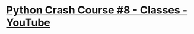 # [Python Crash Course #8 - Classes - YouTube](https://youtu.be/OHT0wGUz5GI?list=PL4cUxeGkcC9goeb7U1FXFdNszWetCmhfB "Python Crash Course #8 - Classes - YouTube")

